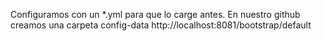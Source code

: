 Configuramos con un *.yml para que lo carge antes.
En nuestro github creamos una carpeta config-data
http://localhost:8081/bootstrap/default